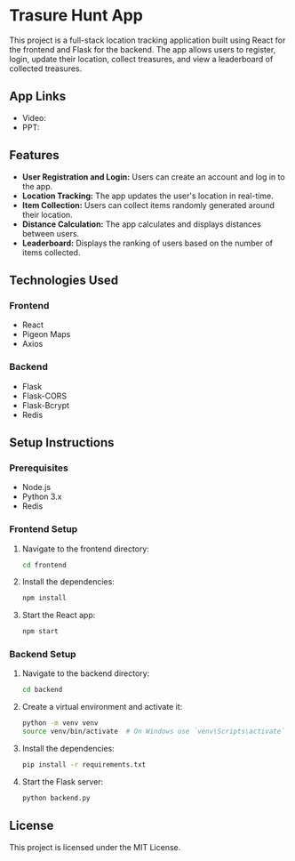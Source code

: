# Trasure Hunt App

This project is a full-stack location tracking application built using React for the frontend and Flask for the backend. The app allows users to register, login, update their location, collect treasures, and view a leaderboard of collected treasures.

## App Links

- Video: 
- PPT: 

## Features

- **User Registration and Login:** Users can create an account and log in to the app.
- **Location Tracking:** The app updates the user's location in real-time.
- **Item Collection:** Users can collect items randomly generated around their location.
- **Distance Calculation:** The app calculates and displays distances between users.
- **Leaderboard:** Displays the ranking of users based on the number of items collected.

## Technologies Used

### Frontend
- React
- Pigeon Maps
- Axios

### Backend
- Flask
- Flask-CORS
- Flask-Bcrypt
- Redis

## Setup Instructions

### Prerequisites

- Node.js
- Python 3.x
- Redis

### Frontend Setup

1. Navigate to the frontend directory:
    ```bash
    cd frontend
    ```

2. Install the dependencies:
    ```bash
    npm install
    ```

3. Start the React app:
    ```bash
    npm start
    ```

### Backend Setup

1. Navigate to the backend directory:
    ```bash
    cd backend
    ```

2. Create a virtual environment and activate it:
    ```bash
    python -m venv venv
    source venv/bin/activate  # On Windows use `venv\Scripts\activate`
    ```

3. Install the dependencies:
    ```bash
    pip install -r requirements.txt
    ```

4. Start the Flask server:
    ```bash
    python backend.py
    ```

## License

This project is licensed under the MIT License.

